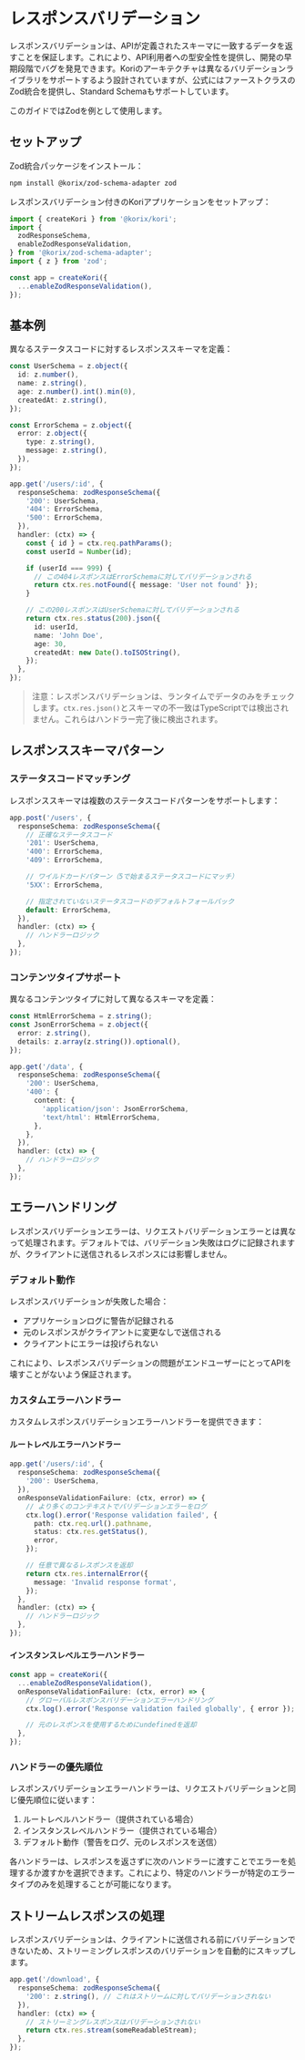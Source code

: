 # レスポンスバリデーション

レスポンスバリデーションは、APIが定義されたスキーマに一致するデータを返すことを保証します。これにより、API利用者への型安全性を提供し、開発の早期段階でバグを発見できます。Koriのアーキテクチャは異なるバリデーションライブラリをサポートするよう設計されていますが、公式にはファーストクラスのZod統合を提供し、Standard Schemaもサポートしています。

このガイドではZodを例として使用します。

## セットアップ

Zod統合パッケージをインストール：

```bash
npm install @korix/zod-schema-adapter zod
```

レスポンスバリデーション付きのKoriアプリケーションをセットアップ：

```typescript
import { createKori } from '@korix/kori';
import {
  zodResponseSchema,
  enableZodResponseValidation,
} from '@korix/zod-schema-adapter';
import { z } from 'zod';

const app = createKori({
  ...enableZodResponseValidation(),
});
```

## 基本例

異なるステータスコードに対するレスポンススキーマを定義：

```typescript
const UserSchema = z.object({
  id: z.number(),
  name: z.string(),
  age: z.number().int().min(0),
  createdAt: z.string(),
});

const ErrorSchema = z.object({
  error: z.object({
    type: z.string(),
    message: z.string(),
  }),
});

app.get('/users/:id', {
  responseSchema: zodResponseSchema({
    '200': UserSchema,
    '404': ErrorSchema,
    '500': ErrorSchema,
  }),
  handler: (ctx) => {
    const { id } = ctx.req.pathParams();
    const userId = Number(id);

    if (userId === 999) {
      // この404レスポンスはErrorSchemaに対してバリデーションされる
      return ctx.res.notFound({ message: 'User not found' });
    }

    // この200レスポンスはUserSchemaに対してバリデーションされる
    return ctx.res.status(200).json({
      id: userId,
      name: 'John Doe',
      age: 30,
      createdAt: new Date().toISOString(),
    });
  },
});
```

> 注意：レスポンスバリデーションは、ランタイムでデータのみをチェックします。`ctx.res.json()`とスキーマの不一致はTypeScriptでは検出されません。これらはハンドラー完了後に検出されます。

## レスポンススキーマパターン

### ステータスコードマッチング

レスポンススキーマは複数のステータスコードパターンをサポートします：

```typescript
app.post('/users', {
  responseSchema: zodResponseSchema({
    // 正確なステータスコード
    '201': UserSchema,
    '400': ErrorSchema,
    '409': ErrorSchema,

    // ワイルドカードパターン（5で始まるステータスコードにマッチ）
    '5XX': ErrorSchema,

    // 指定されていないステータスコードのデフォルトフォールバック
    default: ErrorSchema,
  }),
  handler: (ctx) => {
    // ハンドラーロジック
  },
});
```

### コンテンツタイプサポート

異なるコンテンツタイプに対して異なるスキーマを定義：

```typescript
const HtmlErrorSchema = z.string();
const JsonErrorSchema = z.object({
  error: z.string(),
  details: z.array(z.string()).optional(),
});

app.get('/data', {
  responseSchema: zodResponseSchema({
    '200': UserSchema,
    '400': {
      content: {
        'application/json': JsonErrorSchema,
        'text/html': HtmlErrorSchema,
      },
    },
  }),
  handler: (ctx) => {
    // ハンドラーロジック
  },
});
```

## エラーハンドリング

レスポンスバリデーションエラーは、リクエストバリデーションエラーとは異なって処理されます。デフォルトでは、バリデーション失敗はログに記録されますが、クライアントに送信されるレスポンスには影響しません。

### デフォルト動作

レスポンスバリデーションが失敗した場合：

- アプリケーションログに警告が記録される
- 元のレスポンスがクライアントに変更なしで送信される
- クライアントにエラーは投げられない

これにより、レスポンスバリデーションの問題がエンドユーザーにとってAPIを壊すことがないよう保証されます。

### カスタムエラーハンドラー

カスタムレスポンスバリデーションエラーハンドラーを提供できます：

#### ルートレベルエラーハンドラー

```typescript
app.get('/users/:id', {
  responseSchema: zodResponseSchema({
    '200': UserSchema,
  }),
  onResponseValidationFailure: (ctx, error) => {
    // より多くのコンテキストでバリデーションエラーをログ
    ctx.log().error('Response validation failed', {
      path: ctx.req.url().pathname,
      status: ctx.res.getStatus(),
      error,
    });

    // 任意で異なるレスポンスを返却
    return ctx.res.internalError({
      message: 'Invalid response format',
    });
  },
  handler: (ctx) => {
    // ハンドラーロジック
  },
});
```

#### インスタンスレベルエラーハンドラー

```typescript
const app = createKori({
  ...enableZodResponseValidation(),
  onResponseValidationFailure: (ctx, error) => {
    // グローバルレスポンスバリデーションエラーハンドリング
    ctx.log().error('Response validation failed globally', { error });

    // 元のレスポンスを使用するためにundefinedを返却
  },
});
```

### ハンドラーの優先順位

レスポンスバリデーションエラーハンドラーは、リクエストバリデーションと同じ優先順位に従います：

1. ルートレベルハンドラー（提供されている場合）
2. インスタンスレベルハンドラー（提供されている場合）
3. デフォルト動作（警告をログ、元のレスポンスを送信）

各ハンドラーは、レスポンスを返さずに次のハンドラーに渡すことでエラーを処理するか渡すかを選択できます。これにより、特定のハンドラーが特定のエラータイプのみを処理することが可能になります。

## ストリームレスポンスの処理

レスポンスバリデーションは、クライアントに送信される前にバリデーションできないため、ストリーミングレスポンスのバリデーションを自動的にスキップします。

```typescript
app.get('/download', {
  responseSchema: zodResponseSchema({
    '200': z.string(), // これはストリームに対してバリデーションされない
  }),
  handler: (ctx) => {
    // ストリーミングレスポンスはバリデーションされない
    return ctx.res.stream(someReadableStream);
  },
});
```
